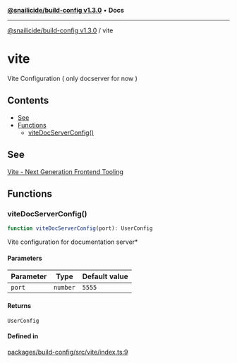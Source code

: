 [**@snailicide/build-config v1.3.0**](../README.md) • **Docs**

---

[@snailicide/build-config v1.3.0](../README.md) / vite

# vite

Vite Configuration ( only docserver for now )

## Contents

-   [See](#see)
-   [Functions](#functions)
    -   [viteDocServerConfig()](#vitedocserverconfig)

## See

[Vite - Next Generation Frontend Tooling](https://vitejs.dev/)

## Functions

### viteDocServerConfig()

```ts
function viteDocServerConfig(port): UserConfig
```

Vite configuration for documentation server\*

#### Parameters

| Parameter | Type     | Default value |
| --------- | -------- | ------------- |
| `port`    | `number` | `5555`        |

#### Returns

`UserConfig`

#### Defined in

[packages/build-config/src/vite/index.ts:9](https://github.com/gbtunney/snailicide-monorepo/blob/master/packages/build-config/src/vite/index.ts#L9)
